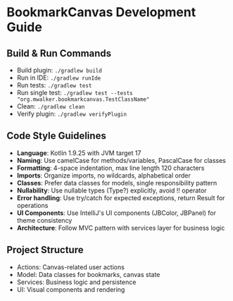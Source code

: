 # BookmarkCanvas Development Guide

## Build & Run Commands
- Build plugin: `./gradlew build`
- Run in IDE: `./gradlew runIde`
- Run tests: `./gradlew test`
- Run single test: `./gradlew test --tests "org.mwalker.bookmarkcanvas.TestClassName"`
- Clean: `./gradlew clean`
- Verify plugin: `./gradlew verifyPlugin`

## Code Style Guidelines
- **Language**: Kotlin 1.9.25 with JVM target 17
- **Naming**: Use camelCase for methods/variables, PascalCase for classes
- **Formatting**: 4-space indentation, max line length 120 characters
- **Imports**: Organize imports, no wildcards, alphabetical order
- **Classes**: Prefer data classes for models, single responsibility pattern
- **Nullability**: Use nullable types (Type?) explicitly, avoid !! operator
- **Error handling**: Use try/catch for expected exceptions, return Result for operations
- **UI Components**: Use IntelliJ's UI components (JBColor, JBPanel) for theme consistency
- **Architecture**: Follow MVC pattern with services layer for business logic

## Project Structure
- Actions: Canvas-related user actions
- Model: Data classes for bookmarks, canvas state
- Services: Business logic and persistence
- UI: Visual components and rendering